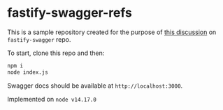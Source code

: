 # fastify-swagger-refs

This is a sample repository created for the purpose of [this discussion](https://github.com/fastify/fastify-swagger/pull/432) on `fastify-swagger` repo.

To start, clone this repo and then:
```sh
npm i
node index.js
```

Swagger docs should be available at `http://localhost:3000`.

Implemented on `node v14.17.0`